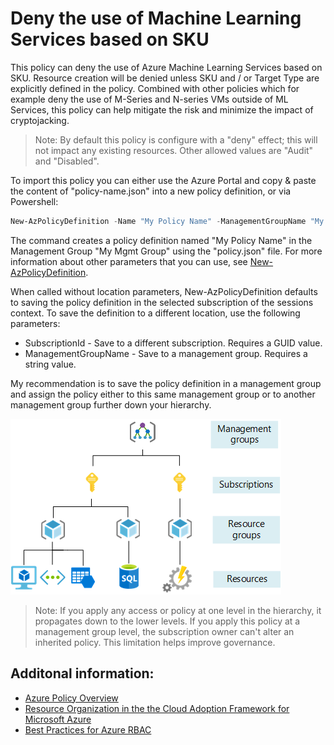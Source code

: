 # Deny the use of Machine Learning Services based on SKU

This policy can deny the use of Azure Machine Learning Services based on SKU. Resource creation will be denied unless SKU and / or Target Type are explicitly defined in the policy. Combined with other policies which for example deny the use of M-Series and N-series VMs outside of ML Services, this policy can help mitigate the risk and minimize the impact of cryptojacking.

> Note: By default this policy is configure with a "deny" effect; this will not impact any existing resources. Other allowed values are "Audit" and "Disabled".

To import this policy you can either use the Azure Portal and copy & paste the content of "policy-name.json" into a new policy definition, or via Powershell:
```powershell
New-AzPolicyDefinition -Name "My Policy Name" -ManagementGroupName "My Mgmt Group" -Policy "policy.json"
```
The command creates a policy definition named "My Policy Name" in the Management Group "My Mgmt Group" using the "policy.json" file. For more information about other parameters that you can use, see [New-AzPolicyDefinition](https://docs.microsoft.com/en-us/powershell/module/az.resources/new-azpolicydefinition).

When called without location parameters, New-AzPolicyDefinition defaults to saving the policy definition in the selected subscription of the sessions context. To save the definition to a different location, use the following parameters:

- SubscriptionId - Save to a different subscription. Requires a GUID value.
- ManagementGroupName - Save to a management group. Requires a string value.

My recommendation is to save the policy definition in a management group and assign the policy either to this same management group or to another management group further down your hierarchy.

![Figure 1: The four scope levels for organizing your Azure resources.](scope-levels.png)

> Note: If you apply any access or policy at one level in the hierarchy, it propagates down to the lower levels. If you apply this policy at a management group level, the subscription owner can't alter an inherited policy. This limitation helps improve governance.

## Additonal information:
- [Azure Policy Overview](https://docs.microsoft.com/en-us/azure/governance/policy/overview)
- [Resource Organization in the the Cloud Adoption Framework for Microsoft Azure](https://docs.microsoft.com/en-us/azure/cloud-adoption-framework/ready/landing-zone/design-area/resource-org)
- [Best Practices for Azure RBAC](https://docs.microsoft.com/en-us/azure/role-based-access-control/best-practices) 


